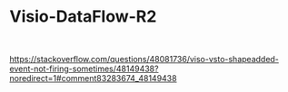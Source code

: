 # Visio-DataFlow-R2

<br>


https://stackoverflow.com/questions/48081736/viso-vsto-shapeadded-event-not-firing-sometimes/48149438?noredirect=1#comment83283674_48149438
